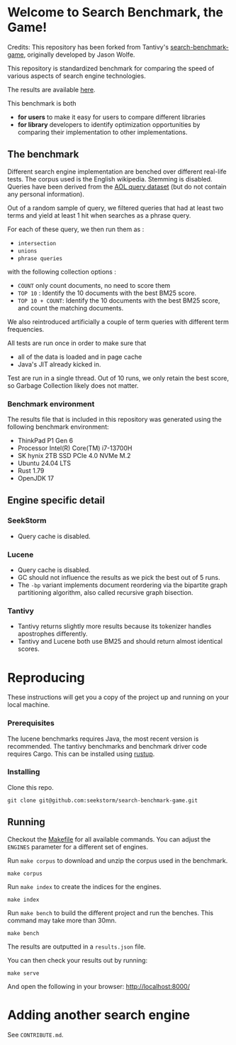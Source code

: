 
# Welcome to Search Benchmark, the Game!

Credits: This repository has been forked from Tantivy's [search-benchmark-game](https://github.com/quickwit-oss/search-benchmark-game/), originally developed by Jason Wolfe.

This repository is standardized benchmark for comparing the speed of various
aspects of search engine technologies. 

The results are available [here](https://seekstorm.github.io/bench/).

This benchmark is both
- **for users** to make it easy for users to compare different libraries
- **for library** developers to identify optimization opportunities by comparing
their implementation to other implementations.

## The benchmark

Different search engine implementation are benched over different real-life tests.
The corpus used is the English wikipedia. Stemming is disabled. Queries have been derived
 from the [AOL query dataset](https://en.wikipedia.org/wiki/AOL_search_data_leak)
 (but do not contain any personal information).

Out of a random sample of query, we filtered queries that had at least two terms and yield at least 1 hit when searches as
a phrase query.

For each of these query, we then run them as :
- `intersection`
- `unions`
- `phrase queries`

with the following collection options :
- `COUNT` only count documents, no need to score them
- `TOP 10` : Identify the 10 documents with the best BM25 score.
- `TOP 10 + COUNT`: Identify the 10  documents with the best BM25 score, and count the matching documents.

We also reintroduced artificially a couple of term queries with different term frequencies.

All tests are run once in order to make sure that
- all of the data is loaded and in page cache
- Java's JIT already kicked in.

Test are run in a single thread.
Out of 10 runs, we only retain the best score, so Garbage Collection likely does not matter.

### Benchmark environment

The results file that is included in this repository was generated using the following benchmark
environment:
 - ThinkPad P1 Gen 6
 - Processor Intel(R) Core(TM) i7-13700H
 - SK hynix 2TB SSD PCIe 4.0 NVMe M.2
 - Ubuntu 24.04 LTS
 - Rust 1.79
 - OpenJDK 17

## Engine specific detail

### SeekStorm

- Query cache is disabled.

### Lucene

- Query cache is disabled.
- GC should not influence the results as we pick the best out of 5 runs.
- The `-bp` variant implements document reordering via the bipartite graph partitioning algorithm, also called recursive graph bisection.

### Tantivy

- Tantivy returns slightly more results because its tokenizer handles apostrophes differently.
- Tantivy and Lucene both use BM25 and should return almost identical scores.


# Reproducing

These instructions will get you a copy of the project up and running on your local machine.

### Prerequisites

The lucene benchmarks requires Java, the most recent version is recommended.
The tantivy benchmarks and benchmark driver code requires Cargo. This can be installed using [rustup](https://www.rustup.rs/).

### Installing

Clone this repo.

```
git clone git@github.com:seekstorm/search-benchmark-game.git
```

## Running

Checkout the [Makefile](Makefile) for all available commands. You can adjust the `ENGINES` parameter for a different set of engines.

Run `make corpus` to download and unzip the corpus used in the benchmark.
```
make corpus
```

Run `make index` to create the indices for the engines.

```
make index
```

Run `make bench` to build the different project and run the benches.
This command may take more than 30mn.

```
make bench
```

The results are outputted in a `results.json` file.

You can then check your results out by running:

```
make serve
```

And open the following in your browser: [http://localhost:8000/](http://localhost:8000/)


# Adding another search engine

See `CONTRIBUTE.md`.
